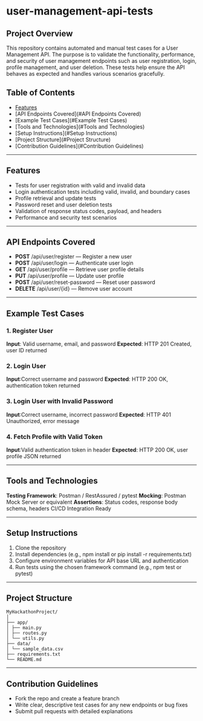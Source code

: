 # user-management-api-tests
## Project Overview
This repository contains automated and manual test cases for a User Management API. The purpose is to validate the functionality, performance, and security of user management endpoints such as user registration, login, profile management, and user deletion. These tests help ensure the API behaves as expected and handles various scenarios gracefully.

## Table of Contents
- [Features](#Features)
- [API Endpoints Covered](#API Endpoints Covered)
- [Example Test Cases](#Example Test Cases)
- [Tools and Technologies](#Tools and Technologies)
- [Setup Instructions](#Setup Instructions)
- [Project Structure](#Project Structure)
- [Contribution Guidelines](#Contribution Guidelines)

---
## Features
- Tests for user registration with valid and invalid data
- Login authentication tests including valid, invalid, and boundary cases
- Profile retrieval and update tests
- Password reset and user deletion tests
- Validation of response status codes, payload, and headers
- Performance and security test scenarios
---

## API Endpoints Covered
- **POST** /api/user/register — Register a new user
- **POST** /api/user/login — Authenticate user login
- **GET** /api/user/profile — Retrieve user profile details
- **PUT** /api/user/profile — Update user profile
- **POST** /api/user/reset-password — Reset user password
- **DELETE** /api/user/{id} — Remove user account
---

## Example Test Cases
### 1. Register User
**Input**: Valid username, email, and password
**Expected**: HTTP 201 Created, user ID returned

### 2. Login User
**Input**:Correct username and password
**Expected**: HTTP 200 OK, authentication token returned

### 3. Login User with Invalid Password
**Input**:Correct username, incorrect password
**Expected**: HTTP 401 Unauthorized, error message

### 4. Fetch Profile with Valid Token
**Input**:Valid authentication token in header
**Expected**: HTTP 200 OK, user profile JSON returned

---
## Tools and Technologies

**Testing Framework**: Postman / RestAssured / pytest
**Mocking**: Postman Mock Server or equivalent
**Assertions**: Status codes, response body schema, headers
CI/CD Integration Ready

---

## Setup Instructions
1. Clone the repository
2. Install dependencies (e.g., npm install or pip install -r requirements.txt)
3. Configure environment variables for API base URL and authentication
4. Run tests using the chosen framework command (e.g., npm test or pytest)

---
## Project Structure
```
MyHackathonProject/
│
├── app/
│ ├── main.py
│ ├── routes.py
│ └── utils.py
├── data/
│ └── sample_data.csv
├── requirements.txt
└── README.md
```

----

## Contribution Guidelines
- Fork the repo and create a feature branch
- Write clear, descriptive test cases for any new endpoints or bug fixes
- Submit pull requests with detailed explanations
